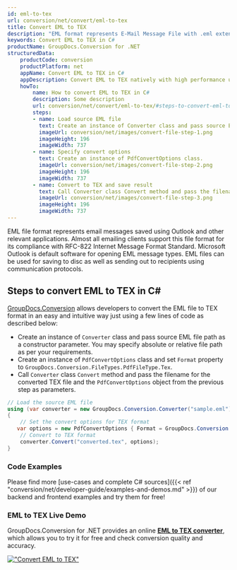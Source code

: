 ```yaml
---
id: eml-to-tex
url: conversion/net/convert/eml-to-tex
title: Convert EML to TEX
description: "EML format represents E-Mail Message File with .eml extension. Learn how to convert EML to TEX file programmatically in C# language using GroupDocs.Conversion for .NET library."
keywords: Convert EML to TEX in C#
productName: GroupDocs.Conversion for .NET
structuredData:
    productCode: conversion
    productPlatform: net
    appName: Convert EML to TEX in C#
    appDescription: Convert EML to TEX natively with high performance using C# language and server side GroupDocs.Conversion for .NET APIs, without the use of any software like Microsoft or Open Office.
    howTo:
        name: How to convert EML to TEX in C# 
        description: Some description
        url: conversion/net/convert/eml-to-tex/#steps-to-convert-eml-to-tex-in-c
        steps:
        - name: Load source EML file 
          text: Create an instance of Converter class and pass source EML file path as a constructor parameter. You may specify absolute or relative file path as per your requirements. 
          imageUrl: conversion/net/images/convert-file-step-1.png
          imageHeight: 196
          imageWidth: 737
        - name: Specify convert options 
          text: Create an instance of PdfConvertOptions class.
          imageUrl: conversion/net/images/convert-file-step-2.png
          imageHeight: 196
          imageWidth: 737
        - name: Convert to TEX and save result 
          text: Call Converter class Convert method and pass the filename for the converted HTML file and the PdfConvertOptions object from the previous step as parameters.
          imageUrl: conversion/net/images/convert-file-step-3.png
          imageHeight: 196
          imageWidth: 737
---
```


EML file format represents email messages saved using Outlook and other relevant applications. Almost all emailing clients support this file format for its compliance with RFC-822 Internet Message Format Standard. Microsoft Outlook is default software for opening EML message types. EML files can be used for saving to disc as well as sending out to recipients using communication protocols.

## Steps to convert EML to TEX in C#

[GroupDocs.Conversion](https://products.groupdocs.com/conversion/net) allows developers to convert the EML file to TEX format in an easy and intuitive way just using a few lines of code as described below:

* Create an instance of `Converter` class and pass source EML file path as a constructor parameter. You may specify absolute or relative file path as per your requirements. 
* Create an instance of `PdfConvertOptions` class and set `Format` property to `GroupDocs.Conversion.FileTypes.PdfFileType.Tex`.
* Call `Converter` class `Convert` method and pass the filename for the converted TEX file and the `PdfConvertOptions` object from the previous step as parameters.

```csharp
// Load the source EML file
using (var converter = new GroupDocs.Conversion.Converter("sample.eml"))
{
    // Set the convert options for TEX format
   var options = new PdfConvertOptions { Format = GroupDocs.Conversion.FileTypes.PdfFileType.Tex };
    // Convert to TEX format
    converter.Convert("converted.tex", options);
}
```

### Code Examples

Please find more [use-cases and complete C# sources]({{< ref "conversion/net/developer-guide/examples-and-demos.md" >}}) of our backend and frontend examples and try them for free!

### EML to TEX Live Demo

GroupDocs.Conversion for .NET provides an online [**EML to TEX converter**](https://products.groupdocs.app/conversion/eml-to-tex), which allows you to try it for free and check conversion quality and accuracy.

[!["Convert EML to TEX"](conversion/net/images/convert-to-tex/convert-eml-to-tex.png)](https://products.groupdocs.app/conversion/eml-to-tex)